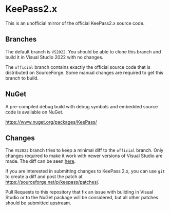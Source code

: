 # KeePass2.x
This is an unofficial mirror of the official KeePass2.x source code.

## Branches

The default branch is `VS2022`. You should be able to clone this branch and build it
in Visual Studio 2022 with no changes.

The `official` branch contains exactly the official source code that is distributed on
SourceForge. Some manual changes are required to get this branch to build.

## NuGet

A pre-compiled debug build with debug symbols and embedded source code is
available on NuGet.

https://www.nuget.org/packages/KeePass/

## Changes

The `VS2022` branch tries to keep a minimal diff to the `official` branch. Only
changes required to make it work with newer versions of Visual Studio are made.
The diff can be seen [here](https://github.com/dlech/KeePass2.x/compare/official...VS2022#files_bucket).

If you are interested in submitting changes to KeePass 2.x, you can use `git`
to create a diff and post the patch at https://sourceforge.net/p/keepass/patches/.

Pull Requests to this repository that fix an issue with building in Visual Studio
or to the NuGet package will be considered, but all other patches should be
submitted upstream.
